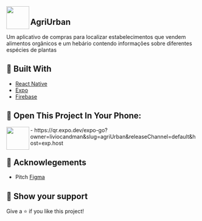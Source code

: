 <img align="left" src="https://github.com/liviocandman/AgriUrban/blob/master/app/src/assets/logo.png" height="60px"/>
<h2>AgriUrban</h2>
<p>Um aplicativo de compras para localizar estabelecimentos que vendem alimentos orgânicos e um hebário contendo informações sobre diferentes espécies de plantas</p>

## 🧪 Built With

- [React Native](https://reactnative.dev/)
- [Expo](https://docs.expo.dev/)
- [Firebase](https://firebase.google.com/?hl=pt)

## 🚀 Open This Project In Your Phone:

<img align="left" src="https://qr.expo.dev/expo-go?owner=liviocandman&slug=agriUrban&releaseChannel=default&host=exp.host" height="60px"/>
- https://qr.expo.dev/expo-go?owner=liviocandman&slug=agriUrban&releaseChannel=default&host=exp.host


## 📝 Acknowlegements

- Pitch [Figma](https://www.figma.com/file/vejLWQGlFGH5pE3fwizJC9/Prot%C3%B3tipo-Naveg%C3%A1vel?node-id=0%3A1)

## 🔖 Show your support

Give a ⭐️ if you like this project!
